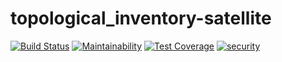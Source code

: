 # topological_inventory-satellite

[![Build Status](https://travis-ci.org/RedHatInsights/topological_inventory-satellite.svg?branch=master)](https://travis-ci.org/RedHatInsights/topological_inventory-satellite)
[![Maintainability](https://api.codeclimate.com/v1/badges/5c84ae84b70c4462638d/maintainability)](https://codeclimate.com/github/RedHatInsights/topological_inventory-satellite/maintainability)
[![Test Coverage](https://api.codeclimate.com/v1/badges/5c84ae84b70c4462638d/test_coverage)](https://codeclimate.com/github/RedHatInsights/topological_inventory-satellite/test_coverage)
[![security](https://hakiri.io/github/RedHatInsights/topological_inventory-satellite/master.svg)](https://hakiri.io/github/RedHatInsights/topological_inventory-satellite/master)
